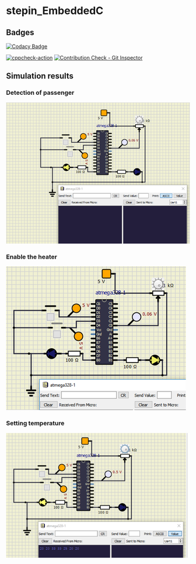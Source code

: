 # stepin_EmbeddedC

## Badges
[![Codacy Badge](https://app.codacy.com/project/badge/Grade/0ff00dfb1a5d498aab4c236601396bd7)](https://www.codacy.com/gh/soumya1349/stepin_EmbeddedC/dashboard?utm_source=github.com&amp;utm_medium=referral&amp;utm_content=soumya1349/stepin_EmbeddedC&amp;utm_campaign=Badge_Grade)

[![cppcheck-action](https://github.com/soumya1349/stepin_EmbeddedC/actions/workflows/cppcheck.yml/badge.svg)](https://github.com/soumya1349/stepin_EmbeddedC/actions/workflows/cppcheck.yml)
[![Contribution Check - Git Inspector](https://github.com/soumya1349/stepin_EmbeddedC/actions/workflows/gitinspector.yml/badge.svg)](https://github.com/soumya1349/stepin_EmbeddedC/actions/workflows/gitinspector.yml)

## Simulation results
### Detection of passenger
![Screen](https://github.com/soumya1349/stepin_EmbeddedC/blob/b55038a287ddb4d39164d2edbad0849cd9f87293/4_Simulations/Detection%20of%20passenger.PNG)
### Enable the heater
![Screen](https://github.com/soumya1349/stepin_EmbeddedC/blob/bc7448a3e735e343d414524b5193812406999a96/4_Simulations/Heater%20enabled.PNG)
### Setting temperature
![Screen](https://github.com/soumya1349/stepin_EmbeddedC/blob/cee8a711d3135abc3573f86a071b75ae82380f09/4_Simulations/Setting%20temperature.PNG)
